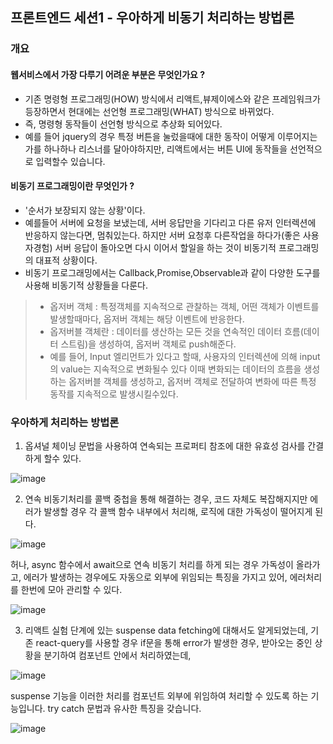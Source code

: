 ## 프론트엔드 세션1 - 우아하게 비동기 처리하는 방법론

### 개요

#### 웹서비스에서 가장 다루기 어려운 부분은 무엇인가요 ?

- 기존 명령형 프로그래밍(HOW) 방식에서 리액트,뷰제이에스와 같은 프레임워크가 등장하면서 현대에는 선언형 프로그래밍(WHAT) 방식으로 바뀌었다.
- 즉, 명령형 동작들이 선언형 방식으로 추상화 되어있다.
- 예를 들어 jquery의 경우 특정 버튼을 눌렀을때에 대한 동작이 어떻게 이루어지는가를 하나하나 리스너를 달아야하지만, 리액트에서는 버튼 UI에 동작들을 선언적으로 입력할수 있습니다.

#### 비동기 프로그래밍이란 무엇인가 ?

- '순서가 보장되지 않는 상황'이다.
- 예를들어 서버에 요청을 보냈는데, 서버 응답만을 기다리고 다른 유저 인터렉션에 반응하지 않는다면, 멈춰있는다.
하지만 서버 요청후 다른작업을 하다가(좋은 사용자경험) 서버 응답이 돌아오면 다시 이어서 할일을 하는 것이
비동기적 프로그래밍의 대표적 상황이다.
- 비동기 프로그래밍에서는 Callback,Promise,Observable과 같이 다양한 도구를 사용해 비동기적 상황들을 다룬다.
> - 옵저버 객체 : 특정객체를 지속적으로 관찰하는 객체, 어떤 객체가 이벤트를 발생할때마다, 옵저버 객체는 해당 이벤트에 반응한다.
> - 옵저버블 객체란 : 데이터를 생산하는 모든 것을 연속적인 데이터 흐름(데이터 스트림)을 생성하여, 옵저버 객체로 push해준다.
> - 예를 들어, Input 엘리먼트가 있다고 할때, 사용자의 인터렉션에 의해 input의 value는 지속적으로 변화될수 있다 이때 변화되는 데이터의 흐름을 생성하는 옵저버블 객체를 생성하고, 옵저버 객체로 전달하여 변화에 따른 특정 동작를 지속적으로 발생시킬수있다.

### 우아하게 처리하는 방법론

1. 옵셔널 체이닝 문법을 사용하여 연속되는 프로퍼티 참조에 대한 유효성 검사를 간결하게 할수 있다.

![image](https://user-images.githubusercontent.com/49670068/120058730-08c2c700-c088-11eb-98aa-102b42d2d118.png)

2. 연속 비동기처리를 콜백 중첩을 통해 해결하는 경우, 코드 자체도 복잡해지지만 에러가 발생할 경우 각 콜백 함수 내부에서 처리해, 로직에 대한 가독성이 떨어지게 된다. 

![image](https://user-images.githubusercontent.com/49670068/120058824-5808f780-c088-11eb-8777-f6945bb942f0.png)

허나, async 함수에서 await으로 연속 비동기 처리를 하게 되는 경우 가독성이 올라가고, 에러가 발생하는 경우에도 자동으로 외부에 위임되는 특징을 가지고 있어,
에러처리를 한번에 모아 관리할 수 있다.

![image](https://user-images.githubusercontent.com/49670068/120058837-6bb45e00-c088-11eb-9fd4-479e3a3931eb.png)

3. 리액트 실험 단계에 있는 suspense data fetching에 대해서도 알게되었는데, 기존 react-query를 사용할 경우 if문을 통해
error가 발생한 경우, 받아오는 중인 상황을 분기하여 컴포넌트 안에서 처리하였는데, 

![image](https://user-images.githubusercontent.com/49670068/120058748-1b3d0080-c088-11eb-87d4-77f12e6b27d6.png)

suspense 기능을 이러한 처리를 컴포넌트 외부에 위임하여 처리할 수 있도록 하는 기능입니다. try catch 문법과 유사한 특징을 갖습니다.

![image](https://user-images.githubusercontent.com/49670068/120058805-47588180-c088-11eb-868f-7ad77c470b9a.png)
